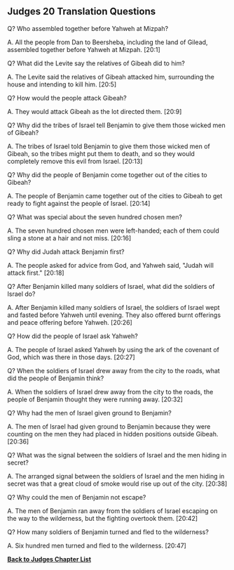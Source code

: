## Judges 20 Translation Questions ##

Q? Who assembled together before Yahweh at Mizpah?

A. All the people from Dan to Beersheba, including the land of Gilead, assembled together before Yahweh at Mizpah. [20:1]

Q? What did the Levite say the relatives of Gibeah did to him?

A. The Levite said the relatives of Gibeah attacked him, surrounding the house and intending to kill him. [20:5]

Q? How would the people attack Gibeah?

A. They would attack Gibeah as the lot directed them. [20:9]

Q? Why did the tribes of Israel tell Benjamin to give them those wicked men of Gibeah?

A. The tribes of Israel told Benjamin to give them those wicked men of Gibeah, so the tribes might put them to death, and so they would completely remove this evil from Israel. [20:13]

Q? Why did the people of Benjamin come together out of the cities to Gibeah?

A. The people of Benjamin came together out of the cities to Gibeah to get ready to fight against the people of Israel. [20:14]

Q? What was special about the seven hundred chosen men?

A. The seven hundred chosen men were left-handed; each of them could sling a stone at a hair and not miss. [20:16]

Q? Why did Judah attack Benjamin first?

A. The people asked for advice from God, and Yahweh said, "Judah will attack first." [20:18]

Q? After Benjamin killed many soldiers of Israel, what did the soldiers of Israel do?

A. After Benjamin killed many soldiers of Israel, the soldiers of Israel wept and fasted before Yahweh until evening. They also offered burnt offerings and peace offering before Yahweh. [20:26]

Q? How did the people of Israel ask Yahweh?

A. The people of Israel asked Yahweh by using the ark of the covenant of God, which was there in those days. [20:27]

Q? When the soldiers of Israel drew away from the city to the roads, what did the people of Benjamin think?

A. When the soldiers of Israel drew away from the city to the roads, the people of Benjamin thought they were running away. [20:32]

Q? Why had the men of Israel given ground to Benjamin?

A. The men of Israel had given ground to Benjamin because they were counting on the men they had placed in hidden positions outside Gibeah. [20:36]

Q? What was the signal between the soldiers of Israel and the men hiding in secret?

A. The arranged signal between the soldiers of Israel and the men hiding in secret was that a great cloud of smoke would rise up out of the city. [20:38]

Q? Why could the men of Benjamin not escape?

A. The men of Benjamin ran away from the soldiers of Israel escaping on the way to the wilderness, but the fighting overtook them. [20:42]

Q? How many soldiers of Benjamin turned and fled to the wilderness?

A. Six hundred men turned and fled to the wilderness. [20:47]

__[Back to Judges Chapter List](./)__


